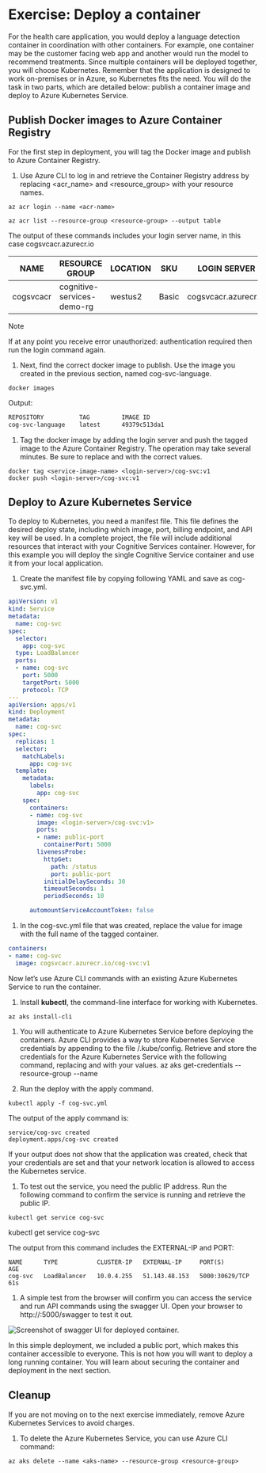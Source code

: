 # Exercise: Deploy a container

For the health care application, you would deploy a language detection container in coordination with other containers. For example, one container may be the customer facing web app and another would run the model to recommend treatments. Since multiple containers will be deployed together, you will choose Kubernetes. Remember that the application is designed to work on-premises or in Azure, so Kubernetes fits the need. You will do the task in two parts, which are detailed below: publish a container image and deploy to Azure Kubernetes Service.

## Publish Docker images to Azure Container Registry

For the first step in deployment, you will tag the Docker image and publish to Azure Container Registry.

1. Use Azure CLI to log in and retrieve the Container Registry address by replacing <acr_name> and <resource_group> with your resource names.

```azurecli
az acr login --name <acr-name>

az acr list --resource-group <resource-group> --output table
```

The output of these commands includes your login server name, in this case cogsvcacr.azurecr.io

|NAME | RESOURCE GROUP | LOCATION | SKU | LOGIN SERVER |
| ----- | ------ | ------ | ----- | ------ |
| cogsvcacr | cognitive-services-demo-rg | westus2 | Basic | cogsvcacr.azurecr.io |

>[!Note]
>If at any point you receive error unauthorized: authentication required then run the login command again.

1. Next, find the correct docker image to publish. Use the image you created in the previous section, named cog-svc-language.

```azurecli
docker images
```

Output:

```bash
REPOSITORY			TAG			IMAGE ID
cog-svc-language	latest		49379c513da1
```

1. Tag the docker image by adding the login server and push the tagged image to the Azure Container Registry. The operation may take several minutes. Be sure to replace <login-server> and <service-image-name> with the correct values.

```azurecli
docker tag <service-image-name> <login-server>/cog-svc:v1
docker push <login-server>/cog-svc:v1
```

## Deploy to Azure Kubernetes Service

To deploy to Kubernetes, you need a manifest file. This file defines the desired deploy state, including which image, port, billing endpoint, and API key will be used. In a complete project, the file will include additional resources that interact with your Cognitive Services container. However, for this example you will deploy the single Cognitive Service container and use it from your local application.

1. Create the manifest file by copying following YAML and save as cog-svc.yml.  

```yml
apiVersion: v1
kind: Service
metadata:
  name: cog-svc
spec:
  selector:
    app: cog-svc
  type: LoadBalancer
  ports:
  - name: cog-svc
    port: 5000
    targetPort: 5000
    protocol: TCP
---
apiVersion: apps/v1
kind: Deployment
metadata:
  name: cog-svc
spec:
  replicas: 1
  selector:
    matchLabels:
      app: cog-svc
  template:
    metadata:
      labels:
        app: cog-svc
    spec:
      containers:
      - name: cog-svc
        image: <login-server>/cog-svc:v1>
        ports:
        - name: public-port
          containerPort: 5000
        livenessProbe:
          httpGet:
            path: /status
            port: public-port
          initialDelaySeconds: 30
          timeoutSeconds: 1
          periodSeconds: 10

      automountServiceAccountToken: false
```

1. In the cog-svc.yml file that was created, replace the value for image with the full name of the tagged container.

```yml
containers:
- name: cog-svc
  image: cogsvcacr.azurecr.io/cog-svc:v1
```

Now let’s use Azure CLI commands with an existing Azure Kubernetes Service to run the container.

1. Install **kubectl**, the command-line interface for working with Kubernetes.

```azurecli
az aks install-cli
```

1. You will authenticate to Azure Kubernetes Service before deploying the containers. Azure CLI provides a way to store Kubernetes Service credentials by appending to the file <user-home>/.kube/config. Retrieve and store the credentials for the Azure Kubernetes Service with the following command, replacing <resource-group> and <aks-name> with your values.
az aks get-credentials --resource-group <resource-group> --name <aks-name>

1. Run the deploy with the apply command.

```azurecli
kubectl apply -f cog-svc.yml
```

The output of the apply command is:

```azurecli
service/cog-svc created
deployment.apps/cog-svc created
```

If your output does not show that the application was created, check that your credentials are set and that your network location is allowed to access the Kubernetes service.

1. To test out the service, you need the public IP address. Run the following command to confirm the service is running and retrieve the public IP.

```azurecli
kubectl get service cog-svc
```
kubectl get service cog-svc

The output from this command includes the EXTERNAL-IP and PORT:

```azurecli
NAME      TYPE           CLUSTER-IP   EXTERNAL-IP     PORT(S)          AGE
cog-svc   LoadBalancer   10.0.4.255   51.143.48.153   5000:30629/TCP   61s
```

1. A simple test from the browser will confirm you can access the service and run API commands using the swagger UI. Open your browser to http://<external-ip>:5000/swagger to test it out.

![Screenshot of swagger UI for deployed container.](../../Linked_Image_Files/03-container-deploy-swagger-ss.png)

In this simple deployment, we included a public port, which makes this container accessible to everyone. This is not how you will want to deploy a long running container. You will learn about securing the container and deployment in the next section.

## Cleanup
If you are not moving on to the next exercise immediately, remove Azure Kubernetes Services to avoid charges.

1. To delete the Azure Kubernetes Service, you can use Azure CLI command:

```azurecli
az aks delete --name <aks-name> --resource-group <resource-group>
```

